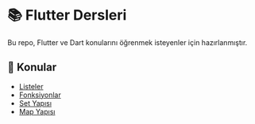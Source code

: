 # 📚 Flutter Dersleri

Bu repo, Flutter ve Dart konularını öğrenmek isteyenler için hazırlanmıştır.

## 🚀 Konular

- [Listeler](./listeler.md)
- [Fonksiyonlar](./fonksiyonlar.md)
- [Set Yapısı](./setler.md)
- [Map Yapısı](./mapler.md)
